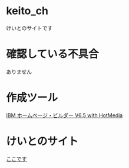 # keito_ch
けいとのサイトです
# 確認している不具合
ありません
# 作成ツール
[IBM ホームページ・ビルダー V6.5 with HotMedia](https://www-01.ibm.com/common/ssi/ShowDoc.wss?docURL=/common/ssi/rep_ca/9/760/SBD01019/index.html&lang=ja&request_locale=ja)
# けいとのサイト
[ここです](https://gx1285jp.github.io/keito_ch/)
